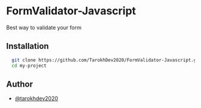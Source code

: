# FormValidator-Javascript
Best way to validate your form

## Installation

```bash
  git clone https://github.com/TarokhDev2020/FormValidator-Javascript.git
  cd my-project
```

## Author

- [@tarokhdev2020](https://www.github.com/TarokhDev2020)
